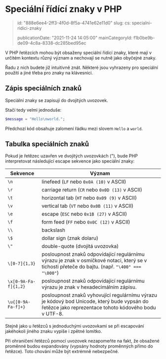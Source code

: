 Speciální řídící znaky v PHP
============================

> id: "888e6ee4-2ff3-4f0d-8f5a-4741e62e11d0"
> slug:
> 	cs: specialni-ridici-znaky
> 
> publicationDate: "2021-11-24 14:05:00"
> mainCategoryId: f1b0be9b-de09-4c8a-8338-dc285bed95ec

V PHP řetězcích mohou být obsaženy speciální řídící znaky, které mají v určitém kontextu různý význam a nechovají se nutně jako obyčejné znaky.

Řadu z nich budete již intuitivně znát. Některé jsou vyhrazeny pro speciální použití a jiné třeba pro znaky na klávesnici.

Zápis speciálních znaků
-----------------------

Speciální znaky se zapisují do dvojitých uvozovek.

Stačí tedy velmi jednoduše:

```php
$message = "Hello\nworld.";
```

Předchozí kód obsahuje zalomení řádku mezi slovem `Hello` a `world`.

Tabulka speciálních znaků
-------------------------

Pokud je řetězec uzavřen ve dvojitých uvozovkách ("), bude PHP interpretovat následující escape sekvence jako speciální znaky:

| Sekvence | Význam |
|----------|--------|
| `\n`     | linefeed (`LF` nebo `0x0A (10)` v ASCII) |
| `\r`     | carriage return (`CR` nebo `0x0D (13)` v ASCII) |
| `\t`     | horizontal tab (`HT` nebo `0x09 (9)` v ASCII) |
| `\v`     | vertical tab (`VT` nebo `0x0B (11)` v ASCII) |
| `\e`     | escape (`ESC` nebo `0x1B (27)` v ASCII) |
| `\f`     | form feed (`FF` nebo `0x0C (12)` v ASCII) |
| `\\`     | backslash |
| `\$`     | dollar sign (znak dolaru) |
| `\"`     | double-quote (dvojitá uvozovka) |
| `\[0-7]{1,3}` | posloupnost znaků odpovídající regulárnímu výrazu je znak v osmičkové notaci, který se v tichosti přeteče do bajtu. (např. `"\400" === "\000"`) |
| `\x[0-9A-Fa-f]{1,2}` | posloupnost znaků odpovídající regulárnímu výrazu je znak v hexadecimálním zápisu. |
| `\u{[0-9A-Fa-f]+}`   | posloupnost znaků vyhovující regulárnímu výrazu je kódový bod Unicode, který bude vypsán do řetězce jako reprezentace tohoto kódového bodu v UTF-8. |

Stejně jako u řetězců s jednoduchými uvozovkami se při escapování jakéhokoli jiného znaku vypíše i zpětné lomítko.

Při ohraničení řetězců pomocí uvozovek nezapomeňte na fakt, že obsažené proměnné budou expandovány (vypsány hodnoty proměnných přímo do řetězce). Toto chování může být extrémně nebezpečné.
